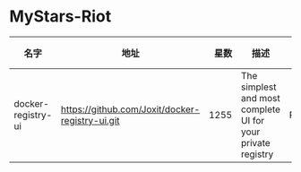 # MyStars-Riot
|       名字       |                     地址                      |星数|                           描述                            |语言|大小|
|------------------|-----------------------------------------------|---:|-----------------------------------------------------------|----|----|
|docker-registry-ui|https://github.com/Joxit/docker-registry-ui.git|1255|The simplest and most complete UI for your private registry|Riot|5 KB|
